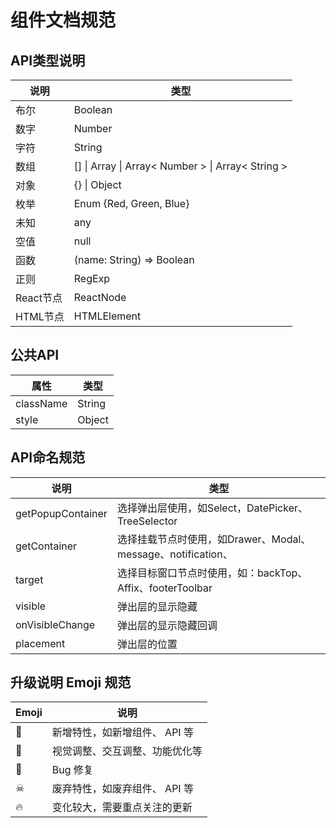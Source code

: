 # 组件文档规范

## API类型说明

|    说明      |    类型    |
|    ---      |    ---     |
|    布尔      |    Boolean                                                   |
|    数字      |    Number                                                    |
|    字符      |    String                                                    |
|    数组      |    [] \| Array \| Array< Number > \| Array< String >             |
|    对象      |    {} \| Object                                              | 
|    枚举      |    Enum {Red, Green, Blue}                                   |
|    未知      |    any                                                       |
|    空值      |    null                                                      |
|    函数      |    (name: String) => Boolean                                 |
|    正则      |    RegExp                                                    |
|    React节点 |    ReactNode                                                 |
|    HTML节点  |    HTMLElement                                               |



## 公共API

| 属性        |    类型  |
| --------- | ---- |
| className |   String   |
| style     |   Object   |


## API命名规范

|    说明      |    类型    |
|    ---      |    ---     |
| getPopupContainer | 选择弹出层使用，如Select，DatePicker、TreeSelector  |
| getContainer      | 选择挂载节点时使用，如Drawer、Modal、message、notification、 |
| target            | 选择目标窗口节点时使用，如：backTop、Affix、footerToolbar |
| visible           | 弹出层的显示隐藏 |
| onVisibleChange   | 弹出层的显示隐藏回调 |
| placement         | 弹出层的位置 |

## 升级说明 Emoji 规范

|    Emoji    |    说明    |
|     ---     |    ---     |
|     🎊      | 新增特性，如新增组件、 API 等 |
|     🔨      | 视觉调整、交互调整、功能优化等 |
|     🐛      | Bug 修复 |
|     ☠      | 废弃特性，如废弃组件、 API 等 |
|     🔥      | 变化较大，需要重点关注的更新 |
